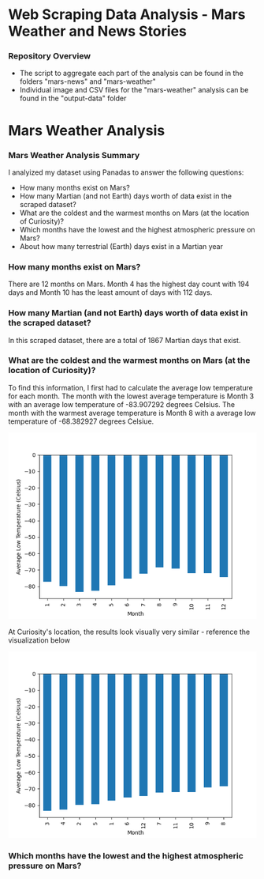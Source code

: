 # Web Scraping Data Analysis - Mars Weather and News Stories 

### Repository Overview 
- The script to aggregate each part of the analysis can be found in the folders "mars-news" and "mars-weather"
- Individual image and CSV files for the "mars-weather" analysis can be found in the "output-data" folder


# Mars Weather Analysis

### Mars Weather Analysis Summary 
I analyized my dataset using Panadas to answer the following questions:
- How many months exist on Mars?
- How many Martian (and not Earth) days worth of data exist in the scraped dataset?
- What are the coldest and the warmest months on Mars (at the location of Curiosity)?
- Which months have the lowest and the highest atmospheric pressure on Mars?
- About how many terrestrial (Earth) days exist in a Martian year

### How many months exist on Mars?
There are 12 months on Mars. Month 4 has the highest day count with 194 days and Month 10 has the least amount of days with 112 days. 

### How many Martian (and not Earth) days worth of data exist in the scraped dataset?
In this scraped dataset, there are a total of 1867 Martian days that exist. 

### What are the coldest and the warmest months on Mars (at the location of Curiosity)?
To find this information, I first had to calculate the average low temperature for each month. The month with the lowest average temperature is Month 3 with an average low temperature of -83.907292 degrees Celsius. The month with the warmest average temperature is Month 8 with a average low temperature of -68.382927 degrees Celsiue. 

![Average Temp by Month](output-data/average-temp-month.png)

At Curiosity's location, the results look visually very similar - reference the visualization below

![Curiosity's Location](output-data/cold-hot-month.png)

### Which months have the lowest and the highest atmospheric pressure on Mars?



